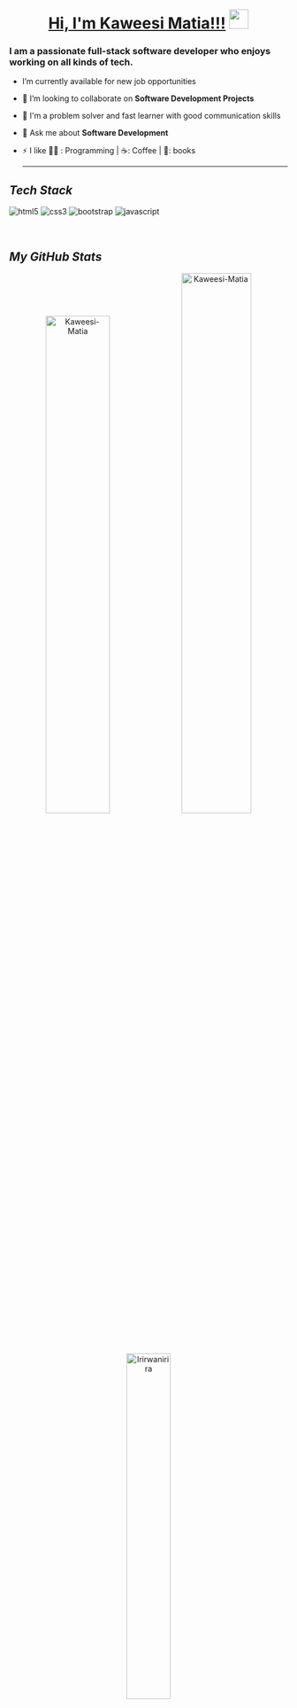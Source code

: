 
 <!---------------------------------- Heading Section ------------------------------->
<h1 align="center">
    <a href="#">Hi, I'm Kaweesi Matia!!!</a>
    <img src="https://camo.githubusercontent.com/d3359cb00ab0b5ed8f2e1fe3fceb4fbaf3b614340f8c0db99c17b9f50b351770/68747470733a2f2f656d6f6a69732e736c61636b6d6f6a69732e636f6d2f656d6f6a69732f696d616765732f313533313834393433302f343234362f626c6f622d73756e676c61737365732e6769663f31353331383439343330" width="35">
</h1>

<!----------------------------- About Section -------------------------------->


<h3>I am a passionate full-stack software developer who enjoys working on all kinds of tech.</h3>

- I’m currently available for new job opportunities

- 👯 I’m looking to collaborate on **Software Development Projects**

- 🦾 I'm a problem solver and fast learner with good communication skills

- 💬 Ask me about **Software Development**

- ⚡ I like 👨‍💻 : Programming | ☕: Coffee | 📖: books <hr>


<!----------------------------------- Tech Stack Section ------------------------------------>

<h2><i>Tech Stack</i></h2>

<p>
    <img src="https://img.shields.io/badge/HTML5-E34F26?style=for-the-badge&logo=html5&logoColor=white" alt="html5" />
    <img src="https://img.shields.io/badge/CSS3-1572B6?style=for-the-badge&logo=css3&logoColor=white" alt="css3" />
    <img src="https://img.shields.io/badge/Bootstrap-563D7C?style=for-the-badge&logo=bootstrap&logoColor=white" alt="bootstrap" />
    <img src="https://img.shields.io/badge/JavaScript-323330?style=for-the-badge&logo=javascript&logoColor=F7DF1E" alt="javascript" />
 
</p>
<br>

<!----------------------------------- GitHub Stats Section ------------------------------->

<h2><i>My GitHub Stats</i></h2>
<p align="center">

<p align="center">
 <img width="48%" src="https://github-readme-stats.vercel.app/api?username=Kaweesi-Matia&show_icons=true&theme=great-gatsby&hide_border=true&sideNums=2EDDD5&background=000000&hide_border=true" alt="Kaweesi-Matia" />

<img width="50%" src="https://github-readme-streak-stats.herokuapp.com?user=Kaweesi-Matia&theme=great-gatsby&hide_border=true&sideNums=2EDDD5&background=000000&ring=1CC6DD&border=DD2727&currStreakNum=2ACBDD" alt="Kaweesi-Matia" />
 
 <img width="40%" src="https://github-readme-stats.vercel.app/api/top-langs?username=Kaweesi-Matia&show_icons=true&theme=dark&title_color=ff8000&text_color=ffffff&bg_color=000000&locale=en&layout=compact&hide_border=true" alt="Irirwanirira" /> 
</p>

<!----------------------------------- Social Media Links Section ---------------------------------->

<h2><i>Let's Connect</i></h2>


<p align="left">
    <a href="https://www.linkedin.com/in/kaweesi-matia/">
        <img align="center" src="https://img.shields.io/badge/LinkedIn-0077B5?style=for-the-badge&logo=linkedin&logoColor=white" alt="https://www.linkedin.com/in/kaweesi-matia/" />
    </a>
    <a href="https://twitter.com/kaweesimatia">
        <img align="center" src="https://img.shields.io/badge/Twitter-1DA1F2?style=for-the-badge&logo=twitter&logoColor=white" alt="https://twitter.com/kaweesimatia" />
    <a title="Kaweesi Matia" href="mailto:matiakaweesi@gmail.com">
        <img align="center" src="https://img.shields.io/badge/Gmail-D14836?style=for-the-badge&logo=gmail&logoColor=white" alt="matiakaweesi@gmail.com" />
    </a>
</p>
<br>

<div align="end">
<p><b>Visitors Count</b></p>  
<img src="https://profile-counter.glitch.me/{Kaweesi-Matia }/count.svg" />
</div>

 
